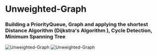 # Unweighted-Graph
### Building a PriorityQueue, Graph and applying the shortest Distance Algorithm (Dijkstra's Algorithm ), Cycle Detection, Minimum Spanning Tree

![Unweighted-Graph](https://github.com/AhmedIbrahim336/Unweighted-Graph/blob/master/assets/undirected-graphs-1.png)
![Unweighted-Graph](https://github.com/AhmedIbrahim336/Unweighted-Graph/blob/master/assets/undirected-graphs-2.png)
